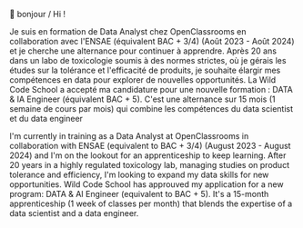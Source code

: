 👋 bonjour /  Hi !

 
Je suis en formation de Data Analyst chez OpenClassrooms en collaboration avec l'ENSAE (équivalent BAC + 3/4) (Août 2023 - Août 2024) et je cherche une alternance pour continuer à apprendre.
Après 20 ans dans un labo de toxicologie soumis à des normes strictes, où je gérais les études sur la tolérance et l'efficacité de produits, je souhaite élargir mes compétences en data pour explorer de nouvelles opportunités.
La Wild Code School a accepté ma candidature pour une nouvelle formation : DATA & IA Engineer (équivalent BAC + 5). C'est une alternance sur 15 mois (1 semaine de cours par mois) qui combine les compétences du data scientist et du data engineer


I'm currently in training as a Data Analyst at OpenClassrooms in collaboration with ENSAE (equivalent to BAC + 3/4) (August 2023 - August 2024) and I'm on the lookout for an apprenticeship to keep learning.
After 20 years in a highly regulated toxicology lab, managing studies on product tolerance and efficiency, I'm looking to expand my data skills for new opportunities.
Wild Code School has approuved my application for a new program: DATA & AI Engineer (equivalent to BAC + 5). It's a 15-month apprenticeship (1 week of classes per month) that blends the expertise of a data scientist and a data engineer.

<!---
DominiqueOstinet/DominiqueOstinet is a ✨ special ✨ repository because its `README.md` (this file) appears on your GitHub profile.
You can click the Preview link to take a look at your changes.
--->
